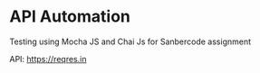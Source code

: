 # API Automation 
Testing using Mocha JS and Chai Js for Sanbercode assignment

API: https://reqres.in
